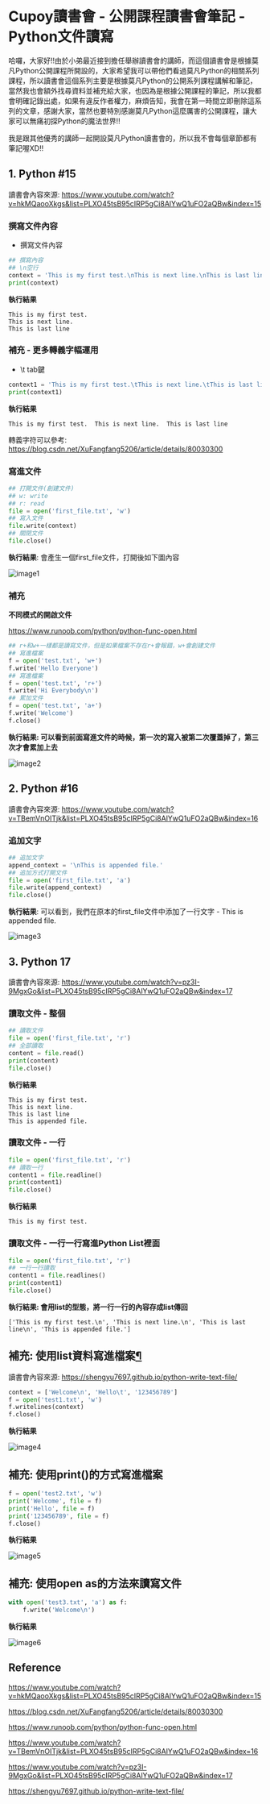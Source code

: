 # Cupoy讀書會 - 公開課程讀書會筆記 - Python文件讀寫



哈囉，大家好!!由於小弟最近接到擔任舉辦讀書會的講師，而這個讀書會是根據莫凡Python公開課程所開設的，大家希望我可以帶他們看過莫凡Python的相關系列課程，所以讀書會這個系列主要是根據莫凡Python的公開系列課程講解和筆記，當然我也會額外找尋資料並補充給大家，也因為是根據公開課程的筆記，所以我都會明確記錄出處，如果有違反作者權力，麻煩告知，我會在第一時間立即刪除這系列的文章，感謝大家，當然也要特別感謝莫凡Python這麼厲害的公開課程，讓大家可以無痛初探Python的魔法世界!!



我是跟其他優秀的講師一起開設莫凡Python讀書會的，所以我不會每個章節都有筆記喔XD!!



## 1. Python #15
讀書會內容來源: https://www.youtube.com/watch?v=hkMQaooXkgs&list=PLXO45tsB95cIRP5gCi8AlYwQ1uFO2aQBw&index=15



### 撰寫文件內容

+ 撰寫文件內容

```Python
## 撰寫內容
## \n空行
context = 'This is my first test.\nThis is next line.\nThis is last line'
print(context)
```

**執行結果**

```
This is my first test.
This is next line.
This is last line
```





### 補充 - 更多轉義字幅運用

+ \t tab鍵

```Python
context1 = 'This is my first test.\tThis is next line.\tThis is last line'
print(context1)
```

**執行結果**

```
This is my first test.	This is next line.	This is last line
```

轉義字符可以參考: https://blog.csdn.net/XuFangfang5206/article/details/80030300



### 寫進文件

```Python
## 打開文件(創建文件)
## w: write
## r: read
file = open('first_file.txt', 'w')
## 寫入文件
file.write(context)
## 關閉文件
file.close()
```

**執行結果**: 會產生一個first_file文件，打開後如下圖內容

![image1](images\image1.PNG)

### 補充

**不同模式的開啟文件**

https://www.runoob.com/python/python-func-open.html

```Python
## r+和w+一樣都是讀寫文件，但是如果檔案不存在r+會報錯，w+會創建文件
## 寫進檔案
f = open('test.txt', 'w+')
f.write('Hello Everyone')
## 寫進檔案
f = open('test.txt', 'r+')
f.write('Hi Everybody\n')
## 累加文件
f = open('test.txt', 'a+')
f.write('Welcome')
f.close()
```

**執行結果: 可以看到前面寫進文件的時候，第一次的寫入被第二次覆蓋掉了，第三次才會累加上去**

![image2](images\image2.PNG)

## 2. Python #16

讀書會內容來源: https://www.youtube.com/watch?v=TBemVnOITjk&list=PLXO45tsB95cIRP5gCi8AlYwQ1uFO2aQBw&index=16



### 追加文字

```Python
## 追加文字
append_context = '\nThis is appended file.'
## 追加方式打開文件
file = open('first_file.txt', 'a')
file.write(append_context)
file.close()
```

**執行結果**: 可以看到，我們在原本的first_file文件中添加了一行文字 - This is appended file.

![image3](images\image3.PNG)



## 3. Python 17
讀書會內容來源: https://www.youtube.com/watch?v=pz3I-9MgxGo&list=PLXO45tsB95cIRP5gCi8AlYwQ1uFO2aQBw&index=17



### 讀取文件 - 整個

```Python
## 讀取文件
file = open('first_file.txt', 'r')
## 全部讀取
content = file.read()
print(content)
file.close()
```

**執行結果**

```
This is my first test.
This is next line.
This is last line
This is appended file.
```



### 讀取文件 - 一行

```Python
file = open('first_file.txt', 'r')
## 讀取一行
content1 = file.readline()
print(content1)
file.close()
```

**執行結果**

```
This is my first test.
```



### 讀取文件 - 一行一行寫進Python List裡面

```Python
file = open('first_file.txt', 'r')
## 一行一行讀取
content1 = file.readlines()
print(content1)
file.close()
```

**執行結果: 會用list的型態，將一行一行的內容存成list傳回**

```
['This is my first test.\n', 'This is next line.\n', 'This is last line\n', 'This is appended file.']
```



## 補充: 使用list資料寫進檔案[¶](http://localhost:8888/notebooks/read_write_file_1.ipynb#補充:-使用list資料寫進檔案)

讀書會內容來源: https://shengyu7697.github.io/python-write-text-file/

```Python
context = ['Welcome\n', 'Hello\t', '123456789']
f = open('test1.txt', 'w')
f.writelines(context)
f.close()
```

**執行結果**

![image4](images\image4.PNG)



## 補充: 使用print()的方式寫進檔案

```Python
f = open('test2.txt', 'w')
print('Welcome', file = f)
print('Hello', file = f)
print('123456789', file = f)
f.close()
```

**執行結果**

![image5](images\image5.PNG)



## 補充: 使用open as的方法來讀寫文件

```Python
with open('test3.txt', 'a') as f:
    f.write('Welcome\n')
```

**執行結果**

![image6](images\image6.PNG)





## Reference

https://www.youtube.com/watch?v=hkMQaooXkgs&list=PLXO45tsB95cIRP5gCi8AlYwQ1uFO2aQBw&index=15

https://blog.csdn.net/XuFangfang5206/article/details/80030300

https://www.runoob.com/python/python-func-open.html

https://www.youtube.com/watch?v=TBemVnOITjk&list=PLXO45tsB95cIRP5gCi8AlYwQ1uFO2aQBw&index=16

https://www.youtube.com/watch?v=pz3I-9MgxGo&list=PLXO45tsB95cIRP5gCi8AlYwQ1uFO2aQBw&index=17

https://shengyu7697.github.io/python-write-text-file/

